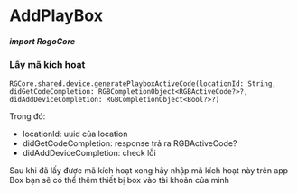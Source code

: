 

# AddPlayBox

##### import RogoCore

### Lấy mã kích hoạt

```
RGCore.shared.device.generatePlayboxActiveCode(locationId: String, didGetCodeCompletion: RGBCompletionObject<RGBActiveCode?>?, didAddDeviceCompletion: RGBCompletionObject<Bool?>?)
```
Trong đó: 
- locationId: uuid của location
- didGetCodeCompletion: response trả ra RGBActiveCode?
- didAddDeviceCompletion: check lỗi

Sau khi đã lấy được mã kích hoạt xong hãy nhập mã kích hoạt này trên app Box bạn sẽ có thể thêm thiết bị box vào tài khoản của mình
